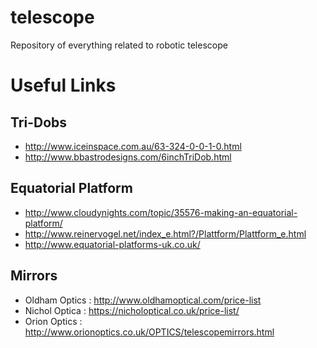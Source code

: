 # telescope
Repository of everything related to robotic telescope

Useful Links
============

Tri-Dobs
-------
* http://www.iceinspace.com.au/63-324-0-0-1-0.html
* http://www.bbastrodesigns.com/6inchTriDob.html

Equatorial Platform
-------------------
* http://www.cloudynights.com/topic/35576-making-an-equatorial-platform/
* http://www.reinervogel.net/index_e.html?/Plattform/Plattform_e.html
* http://www.equatorial-platforms-uk.co.uk/

Mirrors
-------
* Oldham Optics : http://www.oldhamoptical.com/price-list
* Nichol Optica : https://nicholoptical.co.uk/price-list/
* Orion Optics : http://www.orionoptics.co.uk/OPTICS/telescopemirrors.html

